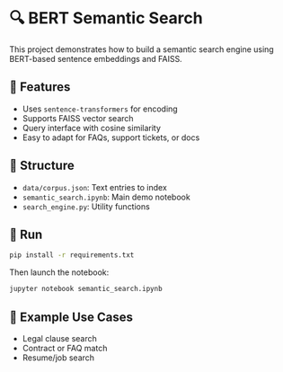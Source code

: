 # 🔍 BERT Semantic Search

This project demonstrates how to build a semantic search engine using BERT-based sentence embeddings and FAISS.

## 🧠 Features
- Uses `sentence-transformers` for encoding
- Supports FAISS vector search
- Query interface with cosine similarity
- Easy to adapt for FAQs, support tickets, or docs

## 📁 Structure
- `data/corpus.json`: Text entries to index
- `semantic_search.ipynb`: Main demo notebook
- `search_engine.py`: Utility functions

## 🚀 Run
```bash
pip install -r requirements.txt
```

Then launch the notebook:

```bash
jupyter notebook semantic_search.ipynb
```

## 🧪 Example Use Cases
- Legal clause search
- Contract or FAQ match
- Resume/job search
